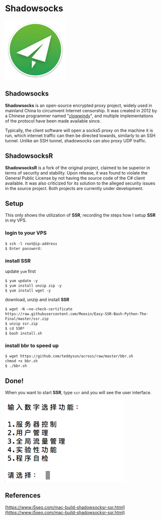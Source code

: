# Shadowsocks

![Shadowsocks icon](https://github.com/liruochen1998/My-Linux-Notes/blob/master/content/application/Shadowsocks_logo.png)

## Shadowsocks
**Shadowsocks** is an open-source encrypted proxy project, widely used in mainland China to circumvent Internet censorship. It was created in 2012 by a Chinese programmer named "[clowwindy](https://web.archive.org/web/20120422191812/http://www.v2ex.com/t/32777)", and multiple implementations of the protocol have been made available since. 

Typically, the client software will open a socks5 proxy on the machine it is run, which internet traffic can then be directed towards, similarly to an SSH tunnel. Unlike an SSH tunnel, shadowsocks can also proxy UDP traffic.

## ShadowsocksR
**ShadowsocksR** is a fork of the original project, claimed to be superior in terms of security and stability. Upon release, it was found to violate the General Public License by not having the source code of the C# client available. It was also criticized for its solution to the alleged security issues in the source project. Both projects are currently under development.

## Setup
This only shows the utilization of **SSR**, recording the steps how I setup **SSR** in my VPS.

### login to your VPS
```
$ ssh -l root@ip-address
$ Enter password:
```
### install SSR
update `yum` first   

```
$ yum update -y
$ yum install unzip zip -y
$ yum install wget -y
```
download, unzip and install **SSR**

```
$ wget -N –no-check-certificate https://raw.githubusercontent.com/Moexin/Easy-SSR-Bash-Python-The-Final/master/ssr.zip
$ unzip ssr.zip
$ cd SSR*
$ bash install.sh
```
### install bbr to speed up

```
$ wget https://github.com/teddysun/across/raw/master/bbr.sh
chmod +x bbr.sh
$ ./bbr.sh
```

## Done!
When you want to start **SSR**, type `ssr` and you will see the user interface. 

![UI screenshot](https://github.com/liruochen1998/My-Linux-Notes/blob/master/content/application/UI%20screenshot.png)


## References
[https://www.i5seo.com/mac-build-shadowsocksr-ssr.html](https://www.i5seo.com/mac-build-shadowsocksr-ssr.html)